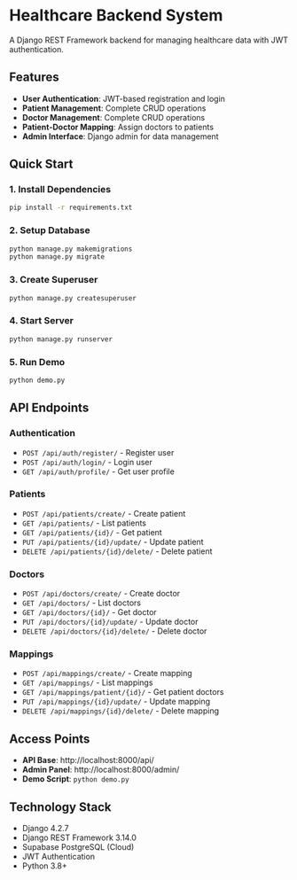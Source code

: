 # Healthcare Backend System

A Django REST Framework backend for managing healthcare data with JWT authentication.

## Features

- **User Authentication**: JWT-based registration and login
- **Patient Management**: Complete CRUD operations
- **Doctor Management**: Complete CRUD operations  
- **Patient-Doctor Mapping**: Assign doctors to patients
- **Admin Interface**: Django admin for data management

## Quick Start

### 1. Install Dependencies
```bash
pip install -r requirements.txt
```

### 2. Setup Database
```bash
python manage.py makemigrations
python manage.py migrate
```

### 3. Create Superuser
```bash
python manage.py createsuperuser
```

### 4. Start Server
```bash
python manage.py runserver
```

### 5. Run Demo
```bash
python demo.py
```

## API Endpoints

### Authentication
- `POST /api/auth/register/` - Register user
- `POST /api/auth/login/` - Login user
- `GET /api/auth/profile/` - Get user profile

### Patients
- `POST /api/patients/create/` - Create patient
- `GET /api/patients/` - List patients
- `GET /api/patients/{id}/` - Get patient
- `PUT /api/patients/{id}/update/` - Update patient
- `DELETE /api/patients/{id}/delete/` - Delete patient

### Doctors
- `POST /api/doctors/create/` - Create doctor
- `GET /api/doctors/` - List doctors
- `GET /api/doctors/{id}/` - Get doctor
- `PUT /api/doctors/{id}/update/` - Update doctor
- `DELETE /api/doctors/{id}/delete/` - Delete doctor

### Mappings
- `POST /api/mappings/create/` - Create mapping
- `GET /api/mappings/` - List mappings
- `GET /api/mappings/patient/{id}/` - Get patient doctors
- `PUT /api/mappings/{id}/update/` - Update mapping
- `DELETE /api/mappings/{id}/delete/` - Delete mapping

## Access Points

- **API Base**: http://localhost:8000/api/
- **Admin Panel**: http://localhost:8000/admin/
- **Demo Script**: `python demo.py`

## Technology Stack

- Django 4.2.7
- Django REST Framework 3.14.0
- Supabase PostgreSQL (Cloud)
- JWT Authentication
- Python 3.8+